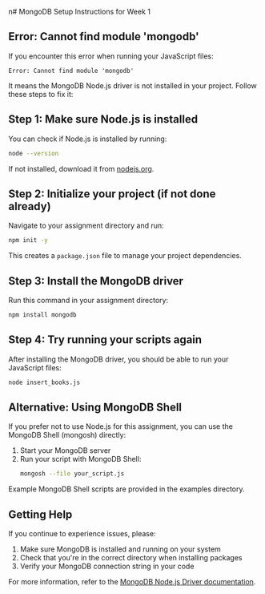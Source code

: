 n# MongoDB Setup Instructions for Week 1

## Error: Cannot find module 'mongodb'

If you encounter this error when running your JavaScript files:

```
Error: Cannot find module 'mongodb'
```

It means the MongoDB Node.js driver is not installed in your project. Follow these steps to fix it:

## Step 1: Make sure Node.js is installed

You can check if Node.js is installed by running:

```bash
node --version
```

If not installed, download it from [nodejs.org](https://nodejs.org/).

## Step 2: Initialize your project (if not done already)

Navigate to your assignment directory and run:

```bash
npm init -y
```

This creates a `package.json` file to manage your project dependencies.

## Step 3: Install the MongoDB driver

Run this command in your assignment directory:

```bash
npm install mongodb
```

## Step 4: Try running your scripts again

After installing the MongoDB driver, you should be able to run your JavaScript files:

```bash
node insert_books.js
```

## Alternative: Using MongoDB Shell

If you prefer not to use Node.js for this assignment, you can use the MongoDB Shell (mongosh) directly:

1. Start your MongoDB server
2. Run your script with MongoDB Shell:
   ```bash
   mongosh --file your_script.js
   ```

Example MongoDB Shell scripts are provided in the examples directory.

## Getting Help

If you continue to experience issues, please:

1. Make sure MongoDB is installed and running on your system
2. Check that you're in the correct directory when installing packages
3. Verify your MongoDB connection string in your code

For more information, refer to the [MongoDB Node.js Driver documentation](https://www.mongodb.com/docs/drivers/node/current/). 